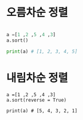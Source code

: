 # 오름차순 정렬
``` python

a =[1 ,2 ,5 ,4 ,3]
a.sort()

print(a) # [1, 2, 3, 4, 5]

```

# 내림차순 정렬
```
a =[1 ,2 ,5 ,4 ,3]
a.sort(reverse = True)

print(a) # [5, 4, 3, 2, 1]
```
